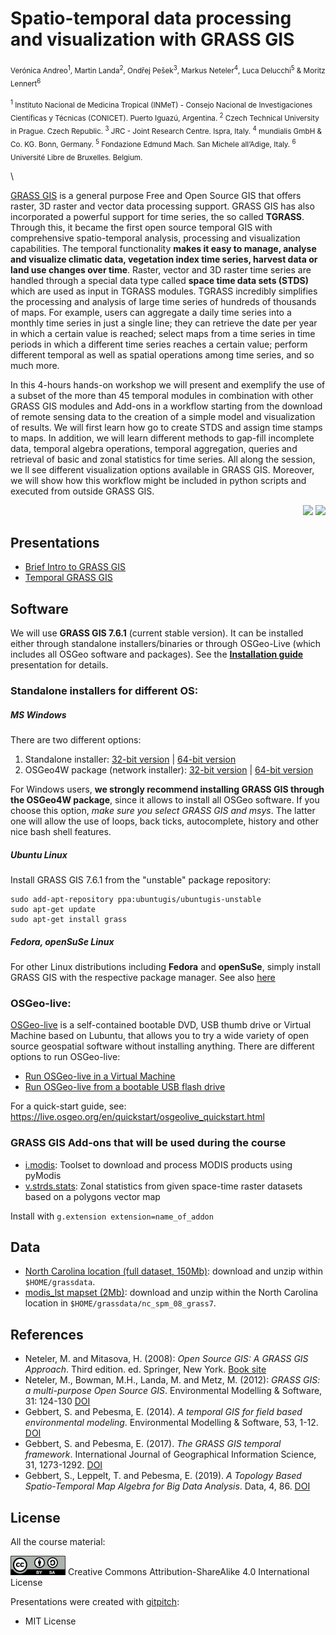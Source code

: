 # Spatio-temporal data processing and visualization with GRASS GIS

<sub>Verónica Andreo<sup>1</sup>, Martin Landa<sup>2</sup>, Ondřej Pešek<sup>3</sup>, Markus Neteler<sup>4</sup>, Luca Delucchi<sup>5</sup> & Moritz Lennert<sup>6</sup></sub>

<sub>
<sup>1</sup> Instituto Nacional de Medicina Tropical (INMeT) - Consejo Nacional de Investigaciones Científicas y Técnicas (CONICET). Puerto Iguazú, Argentina.
<sup>2</sup> Czech Technical University in Prague. Czech Republic.
<sup>3</sup> JRC - Joint Research Centre. Ispra, Italy.
<sup>4</sup> mundialis GmbH & Co. KG. Bonn, Germany.
<sup>5</sup> Fondazione Edmund Mach. San Michele all’Adige, Italy.
<sup>6</sup> Université Libre de Bruxelles. Belgium.
</sub>

\\

[GRASS GIS](https://grass.osgeo.org) is a general purpose Free and Open 
Source GIS that offers raster, 3D raster and vector data processing support.
GRASS GIS has also incorporated a powerful support for time series, 
the so called **TGRASS**. Through this, it became the first open source 
temporal GIS with comprehensive spatio-temporal analysis, processing and
visualization capabilities. 
The temporal functionality **makes it easy to manage, analyse and 
visualize climatic data, vegetation index time series, harvest data or 
land use changes over time**. Raster, vector and 3D raster time series 
are handled through a special data type called **space time data sets 
(STDS)** which are used as input in TGRASS modules. TGRASS incredibly 
simplifies the processing and analysis of large time series of hundreds 
of thousands of maps. For example, users can aggregate a daily time 
series into a monthly time series in just a single line; they can 
retrieve the date per year in which a certain value is reached; select 
maps from a time series in time periods in which a different time 
series reaches a certain value; perform different temporal as well as 
spatial operations among time series, and so much more. 

In this 4-hours hands-on workshop we will present and exemplify the use 
of a subset of the more than 45 temporal modules in combination with 
other GRASS GIS modules and Add-ons in a workflow starting from the 
download of remote sensing data to the creation of a simple model and 
visualization of results. We will first learn how go to create STDS and 
assign time stamps to maps. In addition, we will learn different methods
to gap-fill incomplete data, temporal algebra operations, temporal 
aggregation, queries and retrieval of basic and zonal statistics for 
time series. All along the session, we ll see different visualization 
options available in GRASS GIS. Moreover, we will show how this 
workflow might be included in python scripts and executed from outside 
GRASS GIS.

<p align="right">
    <img src="https://2019.foss4g.org/wp-content/uploads/2018/07/logo-site.png" width="250">
    <img src="https://grass.osgeo.org/uploads/images/logo/grassgis_logo_colorlogo_text_alphabg.png" width="150">
</p>

## Presentations

* [Brief Intro to GRASS GIS](https://gitpitch.com/veroandreo/tgrass-foss4g2019/master?p=slides/intro)
* [Temporal GRASS GIS](https://gitpitch.com/veroandreo/tgrass-foss4g2019/master?p=slides/tgrass)

## Software

We will use **GRASS GIS 7.6.1** (current stable version). It can be installed either 
through standalone installers/binaries or through OSGeo-Live (which includes all
OSGeo software and packages). See the 
[**Installation guide**](https://gitpitch.com/veroandreo/grass-gis-conae/master?p=slides/00_installation&grs=gitlab) 
presentation for details.

### Standalone installers for different OS:

##### MS Windows

There are two different options:
1. Standalone installer: [32-bit version](https://grass.osgeo.org/grass76/binary/mswindows/native/x86/WinGRASS-7.6.1-1-Setup-x86.exe) | [64-bit version](https://grass.osgeo.org/grass76/binary/mswindows/native/x86_64/WinGRASS-7.6.1-1-Setup-x86_64.exe) 
2. OSGeo4W package (network installer): [32-bit version](http://download.osgeo.org/osgeo4w/osgeo4w-setup-x86.exe) | [64-bit version](http://download.osgeo.org/osgeo4w/osgeo4w-setup-x86_64.exe) 

For Windows users, **we strongly recommend installing GRASS GIS through the OSGeo4W package**, 
since it allows to install all OSGeo software. If you choose this option, 
*make sure you select GRASS GIS and msys*. The latter one will allow 
the use of loops, back ticks, autocomplete, history and other nice bash shell
features.

##### Ubuntu Linux

Install GRASS GIS 7.6.1 from the "unstable" package repository:

```
sudo add-apt-repository ppa:ubuntugis/ubuntugis-unstable
sudo apt-get update
sudo apt-get install grass
```

##### Fedora, openSuSe Linux

For other Linux distributions including **Fedora** and **openSuSe**, simply install GRASS GIS with the respective package manager. See also [here](https://grass.osgeo.org/download/software/)

### OSGeo-live: 

[OSGeo-live](https://live.osgeo.org/) is a self-contained bootable DVD, USB thumb
drive or Virtual Machine based on Lubuntu, that allows you to try a wide variety
of open source geospatial software without installing anything. There are 
different options to run OSGeo-live:

* [Run OSGeo-live in a Virtual Machine](https://live.osgeo.org/en/quickstart/virtualization_quickstart.html)
* [Run OSGeo-live from a bootable USB flash drive](https://live.osgeo.org/en/quickstart/usb_quickstart.html)

For a quick-start guide, see: https://live.osgeo.org/en/quickstart/osgeolive_quickstart.html

### GRASS GIS Add-ons that will be used during the course

* [i.modis](https://grass.osgeo.org/grass7/manuals/addons/i.modis.html): Toolset to download and process MODIS products using pyModis
* [v.strds.stats](https://grass.osgeo.org/grass7/manuals/addons/v.strds.stats.html): Zonal statistics from given space-time raster datasets based on a polygons vector map

Install with `g.extension extension=name_of_addon`

## Data

* [North Carolina location (full dataset, 150Mb)](https://grass.osgeo.org/sampledata/north_carolina/nc_spm_08_grass7.zip): download and unzip within `$HOME/grassdata`.
* [modis_lst mapset (2Mb)](https://gitlab.com/veroandreo/curso-grass-gis-rioiv/raw/master/data/modis_lst.zip?inline=false): download and unzip within the North Carolina location in `$HOME/grassdata/nc_spm_08_grass7`.

## References

- Neteler, M. and Mitasova, H. (2008): *Open Source GIS: A GRASS GIS Approach*. Third edition. ed. Springer, New York. [Book site](https://grassbook.org/)
- Neteler, M., Bowman, M.H., Landa, M. and Metz, M. (2012): *GRASS GIS: a multi-purpose Open Source GIS*. Environmental Modelling & Software, 31: 124-130 [DOI](http://dx.doi.org/10.1016/j.envsoft.2011.11.014)
- Gebbert, S. and Pebesma, E. (2014). *A temporal GIS for field based environmental modeling*. Environmental Modelling & Software, 53, 1-12. [DOI](https://doi.org/10.1016/j.envsoft.2013.11.001)
- Gebbert, S. and Pebesma, E. (2017). *The GRASS GIS temporal framework*. International Journal of Geographical Information Science, 31, 1273-1292. [DOI](http://dx.doi.org/10.1080/13658816.2017.1306862)
- Gebbert, S., Leppelt, T. and Pebesma, E. (2019). *A Topology Based Spatio-Temporal Map Algebra for Big Data Analysis*. Data, 4, 86. [DOI](https://doi.org/10.3390/data4020086)

## License

All the course material:

[![Creative Commons License](assets/img/ccbysa.png)](http://creativecommons.org/licenses/by-sa/4.0/) Creative Commons Attribution-ShareAlike 4.0 International License

Presentations were created with [gitpitch](https://gitpitch.com/):

* MIT License
